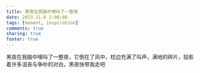 ```yaml
---
title: 黑夜在我脑中嚎叫了一整夜
date: 2023.11.6 2:00:00
tags: [moment, inspiration]
comments: true
sharing: true
footer: true
---
```

黑夜在我脑中嚎叫了一整夜，它倒在了风中，枕边充满了叫声，满地的碎片，投影着许多沮丧与争吵的对白，黑夜快带我走吧

